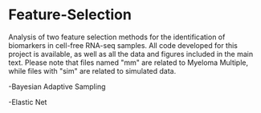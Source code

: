 # Feature-Selection
Analysis of two feature selection methods for the identification of biomarkers in cell-free RNA-seq samples. All code developed for this project is available, as well as all the data and figures included in the main text. Please note that files named "mm" are related to Myeloma Multiple, while files with "sim" are related to simulated data.

-Bayesian Adaptive Sampling

-Elastic Net
